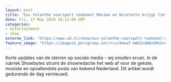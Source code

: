 ```yaml
---
layout: post
title: "Zus Yolanthe voorspelt toekomst Máxima en Nicolette krijgt liefdesbrief"
date: Fri, 17 May 2019 18:22:00 GMT
categories: 
- entertainment 
- show 
externe_link: "https://www.ad.nl/show/zus-yolanthe-voorspelt-toekomst-maxima-en-nicolette-krijgt-liefdesbrief~afe16d15/"
feature_image: "https://images1.persgroep.net/rcs/84eaT-m0KZxdAQxSMxGrARZmxGU/diocontent/148538437/_fitwidth/400/?appId=21791a8992982cd8da851550a453bd7f&quality=0.7"
---
```


Korte updates van de sterren op sociale media - wij smullen ervan. In de rubriek Showbytes struint de showredactie het web af voor de gekste, mooiste en opvallendste posts van bekend Nederland. Dit artikel wordt gedurende de dag vernieuwd.
